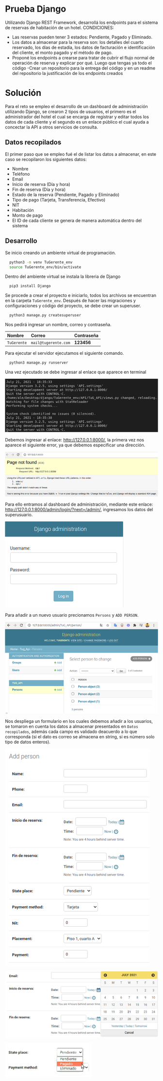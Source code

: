 # Prueba Django

Utilizando Django REST Framework, desarrollá los endpoints para el sistema de reservas de habitación de un hotel.
CONDICIONES:

- Las reservas pueden tener 3 estados: Pendiente, Pagado y Eliminado.
- Los datos a almacenar para la reserva son: los detalles del cuarto reservado, los días de estadía, los datos de facturación e identificación del cliente, el monto pagado y el método de pago.
- Proponé los endpoints a crearse para tratar de cubrir el flujo normal de operación de reserva y explicar por qué.
Luego que tengas ya todo el código
-Crear un repositorio para la entrega del código y en un readme del repositorio la justificación de los endpoints creados

# Solución

Para el reto se empleo el desarrollo de un dashboard de administración utilizando Django, se crearon 2 tipos de usuarios, el primero es el administrador del hotel el cual se encarga de registrar y editar todos los datos de cada cliente y el segundo es un enlace público el cual ayuda a concectar la API a otros servicios de consulta. 

## Datos recopilados

El primer paso que se empleo fué el de listar los datos a almacenar, en este caso se recopilaron los siguientes datos:

- Nombre
- Teléfono
- Email
- Inicio de reserva (Día y hora)
- Fin de reserva (Día y hora)
- Estado de la reserva (Pendiente, Pagado y Eliminado)
- Tipo de pago (Tarjeta, Transferencia, Efectivo)
- NIT
- Habitación
- Monto de pago
- El ID de cada cliente se genera de manera automática dentro del sistema

## Desarrollo

Se inicio creando un ambiente virtual de programación.

```bash
  python3 -m venv TuGerente_env
  source TuGerente_env/bin/activate
```

Dentro del ambiente virtual se instala la libreria de Django

```bash
  pip3 install Django
```

Se procede a crear el proyecto e iniciarlo, todos los archivos se encuentran en la carpeta ```TuGerente_env```. Después de hacer las migraciones y configuraciones y código del proyecto, se debe crear un superuser.


```bash
  python3 manage.py createsuperuser
```

Nos pedirá ingresar un nombre, correo y contraseña.

| Nombre | Correo     | Contraseña                |
| :-------- | :------- | :------------------------- |
| `TuGerente` | `mail@tugerente.com` | **123456** |

Para ejecutar el servidor ejecutamos el siguiente comando.

```bash
  python3 manage.py runserver
```
Una vez ejecutado se debe ingresar al enlace que aparece en terminal

![](images/terminal.png)

Debemos ingresar al enlace: http://127.0.0.1:8000/, la primera vez nos aparece el siguiente error, ya que debemos especificar una dirección.

![](images/enlace.png)

Para ello entramos al dashboard de administración, mediante este enlace: http://127.0.0.1:8000/admin/login/?next=/admin/, ingresamos los datos del superusuario. 

![](images/adm.png)

Para añadir a un nuevo usuario precionamos `Persons` y `ADD PERSON`.

![](images/add.png)

Nos despliega un formulario en los cuales debemos añadir a los usuarios, se tomaron en cuenta los datos a almacenar presentados en `Datos recopilados`, además cada campo es validado deacuerdo a lo que corresponda (si el dato es correo se almacena en string, si es número solo tipo de datos enteros).

![](images/person.png)

![](images/calendar.png)

![](images/state.png)
